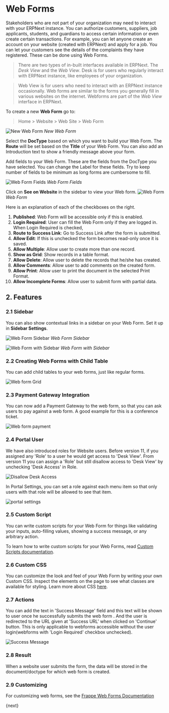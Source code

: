 <!-- add-breadcrumbs -->
# Web Forms

Stakeholders who are not part of your organization may need to interact with
your ERPNext instance. You can authorize customers, suppliers, job applicants,
students, and guardians to access certain information or even create certain
transactions. For example, you can let anyone create an account on your website
(created with ERPNext) and apply for a job. You can let your customers see the
details of the complaints they have registered. These can be done using Web Forms.

> There are two types of in-built interfaces available in ERPNext. The
> *Desk View* and the *Web View*. Desk is for users who regularly interact
> with ERPNext instance, like employees of your organization.

> Web View is for users who need to interact with an ERPNext instance occasionally.
> Web forms are similar to the forms you generally fill in various websites on the
> internet. Webforms are part of the *Web View* interface in ERPNext.

To create a new **Web Form** go to:

> Home > Website > Web Site > Web Form

![New Web Form](/docs/v12/assets/img/website/new-web-form-1.png)
*New Web Form*

Select the **DocType** based on which you want to build your Web Form. The
**Route** will be set based on the **Title** of your Web Form. You can also add
an Introduction text to show a friendly message above your form.

Add fields to your Web Form. These are the fields from the DocType you have
selected. You can change the Label for these fields. Try to keep number of
fields to be minimum as long forms are cumbersome to fill.

![Web Form Fields](/docs/v12/assets/img/website/new-web-form-2.png)
*Web Form Fields*

Click on **See on Website** in the sidebar to view your Web form.
![Web Form](/docs/v12/assets/img/website/web-form.png)
*Web Form*

Here is an explanation of each of the checkboxes on the right.

1. **Published**: Web Form will be accessible only if this is enabled.
1. **Login Required**: User can fill the Web Form only if they are logged in.
    When Login Required is checked,
1. **Route to Success Link**: Go to Success Link after the form is submitted.
1. **Allow Edit**: If this is unchecked the form becomes read-only once it is
   saved.
1. **Allow Multiple**: Allow user to create more than one record.
1. **Show as Grid**: Show records in a table format.
1. **Allow Delete**: Allow user to delete the records that he/she has
   created.
1. **Allow Comments**: Allow user to add comments on the created form.
1. **Allow Print**: Allow user to print the document in the selected Print Format.
1. **Allow Incomplete Forms**: Allow user to submit form with partial data.

## 2. Features
### 2.1 Sidebar

You can also show contextual links in a sidebar on your Web Form. Set it up in
**Sidebar Settings**.

![Web Form Sidebar](/docs/v12/assets/img/website/web-form-sidebar.png)
*Web Form Sidebar*

![Web Form with Sidebar](/docs/v12/assets/img/website/web-form-with-sidebar.png)
*Web Form with Sidebar*

### 2.2 Creating Web Forms with Child Table

You can add child tables to your web forms, just like regular forms.

<img class="screenshot" alt="Web form Grid"
src="{{docs_base_url}}/v12/assets/img/website/grid-in-webform.png">


### 2.3 Payment Gateway Integration

You can now add a Payment Gateway to the web form, so that you can ask users to
pay against a web form. A good example for this is a conference ticket.

<img class="screenshot" alt="Web form payment"
src="{{docs_base_url}}/v12/assets/img/website/payment-in-webform.png">

### 2.4 Portal User

We have also introduced roles for Website users. Before version 11, if you
assigned any 'Role' to a user he would get access to 'Desk View'. From version
11 you can assign a 'Role' but still disallow access to 'Desk View' by
unchecking 'Desk Access' in Role.

<img class="screenshot" alt="Disallow Desk Access"
src="{{docs_base_url}}/v12/assets/img/website/disallow_desk_access.png">

In Portal Settings, you can set a role against each menu item so that only users
with that role will be allowed to see that item.

<img class="screenshot" alt="portal settings"
src="{{docs_base_url}}/v12/assets/img/website/portal-settings.png">

### 2.5 Custom Script

You can write custom scripts for your Web Form for things like validating your
inputs, auto-filling values, showing a success message, or any arbitrary
action.

To learn how to write custom scripts for your Web Forms, read
[Custom Scripts documentation](https://frappe.io/docs/v12/user/en/web-forms#custom-script).

### 2.6 Custom CSS

You can customize the look and feel of your Web Form by writing your own Custom
CSS. Inspect the elements on the page to see what classes are available for
styling. Learn more about CSS [here](https://developer.mozilla.org/en-US/docs/v12/Learn/Getting_started_with_the_web/CSS_basics).

### 2.7 Actions

You can add the text in 'Success Message' field and this text will be shown to
user once he successfully submits the web form . And the user is redirected to
the URL given at 'Success URL' when clicked on 'Continue' button. This is only
applicable to webforms accessible without the user login(webforms with 'Login
Required' checkbox unchecked).

<img class="screenshot" alt="Success Message"
src="{{docs_base_url}}/v12/assets/img/website/success_message.png">


### 2.8 Result

When a website user submits the form, the data will be stored in the
document/doctype for which web form is created.

### 2.9 Customizing

For customizing web forms, see the [Frappe Web
Forms Documentation](https://frappe.io/docs/v12/user/en/guides/portal-development/web-forms)


{next}
